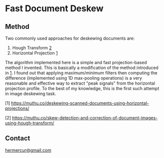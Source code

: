 # Fast Document Deskew


## Method

Two commonly used approaches for deskewing documents are:
1. Hough Transform [2](https://muthu.co/skew-detection-and-correction-of-document-images-using-hough-transform/)
2. Horizontal Projection [1](https://muthu.co/deskewing-scanned-documents-using-horizontal-projections/)

The algorithm implemented here is a simple and fast projection-based method I invented. This is basically a modification of the method introduced in [1](https://muthu.co/deskewing-scanned-documents-using-horizontal-projections/). I found out that applying maximum/minimum filters then computing the difference (implemented using 1D max-pooling operations) is a very reasonable and effective way to extract "peak signals" from the horizontal projection profile. To the best of my knowledge, this is the first such attempt in image deskewing task.


[1] https://muthu.co/deskewing-scanned-documents-using-horizontal-projections/

[2] https://muthu.co/skew-detection-and-correction-of-document-images-using-hough-transform/


## Contact

hermercur@gmail.com